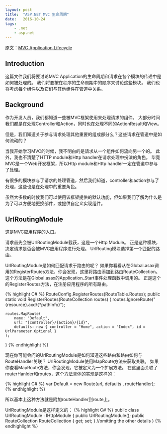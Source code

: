 ```yaml
---
layout: post
title:  "ASP.NET MVC 生命周期"
date:   2016-10-24
tags: 
    - .net
    - asp.net
---
```


原文：[MVC Application Lifecycle](http://www.codeproject.com/Articles/741228/MVC-Application-Lifecycle)

## Introduction

这篇文件我们将要讨论MVC Application的生命周期和请求在各个模块的传递中是如何被处理的。
我们将要按在程序的生命周期中的顺序来讨论这些模块。
我们也将考虑每个组件以及它们与其他组件在管道中关系。

## Background

作为开发人员，我们都知道一些被MVC框架使用来处理请求的组件。
大部分时间我们都是在处理Controller和Action，同时也在处理不同的ActionResult和View。

但是，我们知道关于参与请求处理其他重要的组成部分么？这些请求在管道中是如何流动的？

当我开始学习MVC的时候，我不明白的是请求从一个组件如何流向另一个的。
此外，我也不清楚了HTTP module和Http handler在请求处理中扮演的角色。
毕竟MVC是一个Web开发框架，所以Http module和Http handler一定在管道中参与了处理。

有很多的模块参与了请求的处理管道，然后我们知道，controller和action参与了处理，这些也是在处理中的重要角色。

虽然大多数的时候我们可以使用该框架提供的默认功能，但如果我们了解为什么是为了可以方便地更换部件，或提供自定义实现组件。

## UrlRoutingModule

这是MVC应用程序的入口。

请求首先会被UrlRoutingModule截获，这是一个Http Module。
正是这种模块，决定请求是否会被MVC应用程序进行处理。
UrlRouting模块选择第一个匹配的路由。

UrlRoutingModule是如何匹配请求于路由的呢？
如果你看看从在Global.asax调用的RegisterRoutes方法，你会发现，这里将路由添加到路由RouteCollection。
这个方法是在Global.asax的Application_Start事件处理函数中调用的。
正是这个的RegisterRoutes方法，在注册应用程序的所有路由。

{% highlight C# %}
RouteConfig.RegisterRoutes(RouteTable.Routes);
public static void RegisterRoutes(RouteCollection routes)
{
    routes.IgnoreRoute("{resource}.axd/{*pathInfo}");

    routes.MapRoute(
        name: "Default",
        url: "{controller}/{action}/{id}",
        defaults: new { controller = "Home", action = "Index", id = UrlParameter.Optional }
    );
}
{% endhighlight %}

现在你可能会问的UrlRoutingModule是如何知道这些路由和路由如何与RouteHandler关联？
UrlRoutingModule使用MapRoute方法来获取关联。
如果你查看MapRoute方法，你会发现，它被定义为一个扩展方法。
在这里面关联了routerHanlder和routes，这个方法具体的实现是这样的：

{% highlight C# %}
var Default = new Route(url, defaults , routeHandler);
{% endhighlight %}

所以基本上这种方法就是附加routeHandler到route上。

UrlRoutingModule是这样定义的：
{% highlight C# %}
public class UrlRoutingModule : IHttpModule
{
    public UrlRoutingModule();
    public RouteCollection RouteCollection { get; set; }  //omitting the other details
}
{% endhighlight %}
